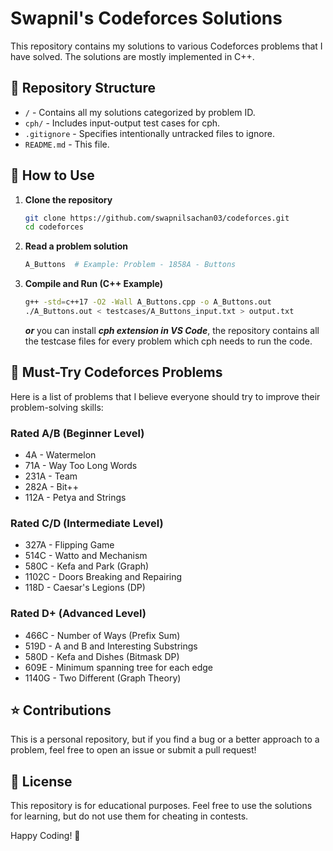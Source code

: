 # Swapnil's Codeforces Solutions

This repository contains my solutions to various Codeforces problems that I have solved. The solutions are mostly implemented in C++.

## 📂 Repository Structure

- `/` - Contains all my solutions categorized by problem ID.
- `cph/` - Includes input-output test cases for cph.
- `.gitignore` - Specifies intentionally untracked files to ignore.
- `README.md` - This file.

## 🚀 How to Use

1. **Clone the repository**
   ```sh
   git clone https://github.com/swapnilsachan03/codeforces.git
   cd codeforces
   ```

2. **Read a problem solution**
   ```sh
   A_Buttons  # Example: Problem - 1858A - Buttons
   ```

3. **Compile and Run (C++ Example)**
   ```sh
   g++ -std=c++17 -O2 -Wall A_Buttons.cpp -o A_Buttons.out
   ./A_Buttons.out < testcases/A_Buttons_input.txt > output.txt
   ```

   *__or__* you can install *__cph extension in VS Code__*, the repository contains all the testcase files for every problem which cph needs to run the code.

## 📝 Must-Try Codeforces Problems
Here is a list of problems that I believe everyone should try to improve their problem-solving skills:

### **Rated A/B (Beginner Level)**
- 4A - Watermelon
- 71A - Way Too Long Words
- 231A - Team
- 282A - Bit++
- 112A - Petya and Strings

### **Rated C/D (Intermediate Level)**
- 327A - Flipping Game
- 514C - Watto and Mechanism
- 580C - Kefa and Park (Graph)
- 1102C - Doors Breaking and Repairing
- 118D - Caesar's Legions (DP)

### **Rated D+ (Advanced Level)**
- 466C - Number of Ways (Prefix Sum)
- 519D - A and B and Interesting Substrings
- 580D - Kefa and Dishes (Bitmask DP)
- 609E - Minimum spanning tree for each edge
- 1140G - Two Different (Graph Theory)

## ⭐ Contributions
This is a personal repository, but if you find a bug or a better approach to a problem, feel free to open an issue or submit a pull request!

## 📜 License
This repository is for educational purposes. Feel free to use the solutions for learning, but do not use them for cheating in contests.

Happy Coding! 🚀

